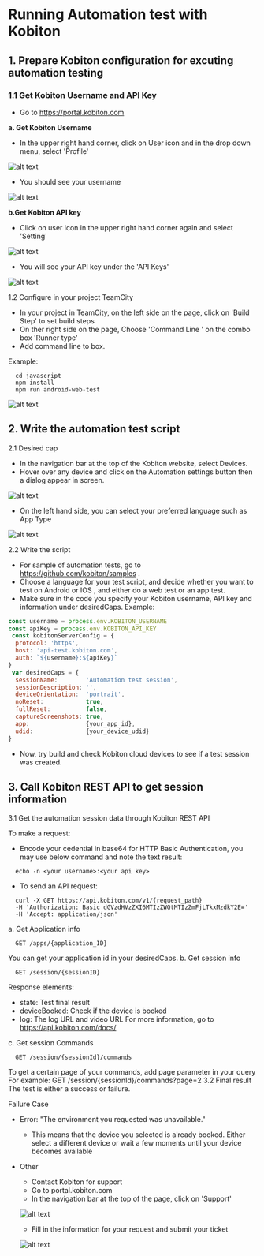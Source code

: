 # Running Automation test with Kobiton
## 1. Prepare Kobiton configuration for excuting automation testing
### 1.1 Get Kobiton Username and API Key
+ Go to  https://portal.kobiton.com

**a. Get Kobiton Username**
  + In the upper right hand corner, click on User icon and in the drop down menu, select 'Profile' 

![alt text](./assets/click_profile.png )

+ You should see your username

![alt text](./assets/username.png )

**b.Get Kobiton API key**
+ Click on user icon in the upper right hand corner again and select 'Setting'

![alt text](./assets/click_setting.png )

+ You will see your API key under the 'API Keys' 

![alt text](./assets/api_key.png )

1.2 Configure in your project TeamCity
+ In your project in TeamCity, on the left side on the page, click on 'Build Step' to set build steps
+ On ther right side on the page, Choose 'Command Line ' on the combo box 'Runner type'
+ Add command line to box. 

Example:
```
  cd javascript
  npm install
  npm run android-web-test
```

![alt text](./assets/cmd.png )

## 2. Write the automation test script
2.1 Desired cap
+ In the navigation bar at the top of the Kobiton website, select Devices.
+ Hover over any device and click on the Automation settings button then a dialog appear in screen.

![alt text](./assets/click_auto.png )

+ On the left hand side, you can select your preferred language such as App Type

![alt text](./assets/automation.png )

2.2 Write the script
+ For sample of automation tests, go to https://github.com/kobiton/samples .
+ Choose a language for your test script, and decide whether you want to test on Android or IOS , and either do a web test or an app test. 
+ Make sure in the code you specify your Kobiton username, API key and information under desiredCaps. 
Example:

```javascript
const username = process.env.KOBITON_USERNAME
const apiKey = process.env.KOBITON_API_KEY
 const kobitonServerConfig = {
  protocol: 'https',
  host: 'api-test.kobiton.com',
  auth: `${username}:${apiKey}`
}
 var desiredCaps = {
  sessionName:        'Automation test session',
  sessionDescription: '', 
  deviceOrientation:  'portrait',  
  noReset:            true,
  fullReset:          false, 
  captureScreenshots: true,
  app:                {your_app_id}, 
  udid:               {your_device_udid}
}
```
+ Now, try build and check Kobiton cloud devices to see if a test session was created.
## 3. Call Kobiton REST API to get session information
3.1 Get the automation session data through Kobiton REST API

To make a request:

+ Encode your cedential in base64 for HTTP Basic Authentication, you may use below command and note the text result:

```
  echo -n <your username>:<your api key>
```
+ To send an API request:
```
  curl -X GET https://api.kobiton.com/v1/{request_path}
  -H 'Authorization: Basic dGVzdHVzZXI6MTIzZWQtMTIzZmFjLTkxMzdkY2E='
  -H 'Accept: application/json'
``` 
a. Get Application info 
```
  GET /apps/{application_ID}
```
You can get your application id in your desiredCaps.
b. Get session info
```
  GET /session/{sessionID}
```
Response elements:

+ state: Test final result
+ deviceBooked: Check if the device is booked
+ log: The log URL and video URL
For more information, go to https://api.kobiton.com/docs/

c. Get session Commands
```
  GET /session/{sessionId}/commands
```
To get a certain page of your commands, add page parameter in your query For example: GET /session/{sessionId}/commands?page=2
3.2 Final result
The test is either a success or failure.

Failure Case

+ Error: "The environment you requested was unavailable."
  
  + This means that the device you selected is already booked. Either select a different device or wait a few moments until your device becomes available

+ Other

  + Contact Kobiton for support
  + Go to portal.kobiton.com
  + In the navigation bar at the top of the page, click on 'Support'

  ![alt text](./assets/support.png )

  + Fill in the information for your request and submit your ticket

  ![alt text](./assets/submit.png )
